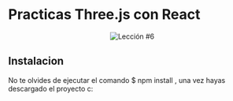 # Practicas Three.js con React

<p align="center">
  <img src="public/pratica_5_threeJs.gif" alt="Lección #6" />
</p>

## Instalacion 
No te olvides de ejecutar el comando $ npm install , una vez hayas descargado el proyecto c: 

